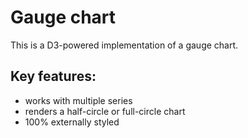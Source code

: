 # Gauge chart

This is a D3-powered implementation of a gauge chart.

## Key features:

- works with multiple series
- renders a half-circle or full-circle chart
- 100% externally styled
